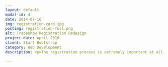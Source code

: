 ```yaml
---
layout: default
modal-id: 4
date: 2014-07-16
img: registration-card.jpg
postimg: registration-full.png
alt: Tradeshow Registration Redesign
project-date: April 2016
client: Start Bootstrap
category: Web Development
description: <p>The registration process is extremely important at all tradeshows, users come from all walks of life and use any and all devices, from Android to iPhone, Windows to Mac.</p><p>In order to create a consistent experience I re-designed the registration process from the beginning to end by working with managers from the registration department and dissecting, cleaning up, and rebuilding the registration process.</p>

---
```

